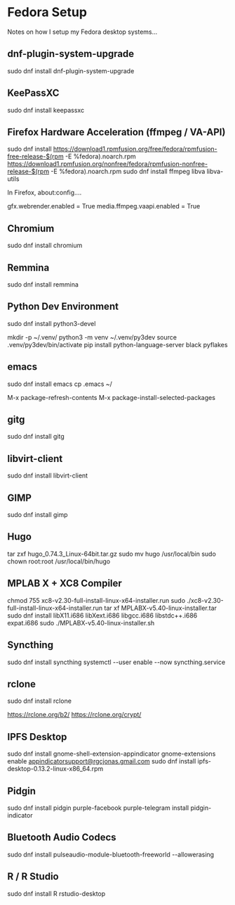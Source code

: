 # Fedora Setup

Notes on how I setup my Fedora desktop systems...

## dnf-plugin-system-upgrade

sudo dnf install dnf-plugin-system-upgrade

## KeePassXC

sudo dnf install keepassxc

## Firefox Hardware Acceleration (ffmpeg / VA-API)

sudo dnf install https://download1.rpmfusion.org/free/fedora/rpmfusion-free-release-$(rpm -E %fedora).noarch.rpm https://download1.rpmfusion.org/nonfree/fedora/rpmfusion-nonfree-release-$(rpm -E %fedora).noarch.rpm
sudo dnf install ffmpeg libva libva-utils

In Firefox, about:config....

gfx.webrender.enabled = True
media.ffmpeg.vaapi.enabled = True

## Chromium

sudo dnf install chromium

## Remmina

sudo dnf install remmina

## Python Dev Environment

sudo dnf install python3-devel

mkdir -p ~/.venv/
python3 -m venv ~/.venv/py3dev
source .venv/py3dev/bin/activate
pip install python-language-server black pyflakes

## emacs

sudo dnf install emacs
cp .emacs ~/

M-x package-refresh-contents
M-x package-install-selected-packages

## gitg

sudo dnf install gitg

## libvirt-client

sudo dnf install libvirt-client

## GIMP

sudo dnf install gimp

## Hugo

tar zxf hugo_0.74.3_Linux-64bit.tar.gz
sudo mv hugo /usr/local/bin
sudo chown root:root /usr/local/bin/hugo

## MPLAB X + XC8 Compiler

chmod 755 xc8-v2.30-full-install-linux-x64-installer.run 
sudo ./xc8-v2.30-full-install-linux-x64-installer.run 
tar xf MPLABX-v5.40-linux-installer.tar 
sudo dnf install libX11.i686 libXext.i686 libgcc.i686 libstdc++.i686 expat.i686
sudo ./MPLABX-v5.40-linux-installer.sh 

## Syncthing

sudo dnf install syncthing
systemctl --user enable --now syncthing.service

## rclone

sudo dnf install rclone

https://rclone.org/b2/
https://rclone.org/crypt/

## IPFS Desktop

sudo dnf install gnome-shell-extension-appindicator
gnome-extensions enable appindicatorsupport@rgcjonas.gmail.com
sudo dnf install ipfs-desktop-0.13.2-linux-x86_64.rpm

## Pidgin
sudo dnf install pidgin purple-facebook purple-telegram install pidgin-indicator

## Bluetooth Audio Codecs
sudo dnf install pulseaudio-module-bluetooth-freeworld --allowerasing

## R / R Studio

sudo dnf install R rstudio-desktop
